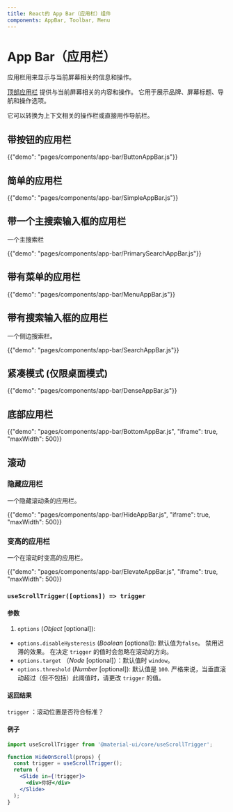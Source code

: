 ```yaml
---
title: React的 App Bar（应用栏）组件
components: AppBar, Toolbar, Menu
---
```


# App Bar（应用栏）

<p class="description">应用栏用来显示与当前屏幕相关的信息和操作。</p>

[顶部应用栏](https://material.io/design/components/app-bars-top.html) 提供与当前屏幕相关的内容和操作。 它用于展示品牌、屏幕标题、导航和操作选项。

它可以转换为上下文相关的操作栏或直接用作导航栏。

## 带按钮的应用栏

{{"demo": "pages/components/app-bar/ButtonAppBar.js"}}

## 简单的应用栏

{{"demo": "pages/components/app-bar/SimpleAppBar.js"}}

## 带一个主搜索输入框的应用栏

一个主搜索栏

{{"demo": "pages/components/app-bar/PrimarySearchAppBar.js"}}

## 带有菜单的应用栏

{{"demo": "pages/components/app-bar/MenuAppBar.js"}}

## 带有搜索输入框的应用栏

一个侧边搜索栏。

{{"demo": "pages/components/app-bar/SearchAppBar.js"}}

## 紧凑模式 (仅限桌面模式)

{{"demo": "pages/components/app-bar/DenseAppBar.js"}}

## 底部应用栏

{{"demo": "pages/components/app-bar/BottomAppBar.js", "iframe": true, "maxWidth": 500}}

## 滚动

### 隐藏应用栏

一个隐藏滚动条的应用栏。

{{"demo": "pages/components/app-bar/HideAppBar.js", "iframe": true, "maxWidth": 500}}

### 变高的应用栏

一个在滚动时变高的应用栏。

{{"demo": "pages/components/app-bar/ElevateAppBar.js", "iframe": true, "maxWidth": 500}}

### `useScrollTrigger([options]) => trigger`

#### 参数

1. `options` (*Object* [optional]):

- `options.disableHysteresis` (*Boolean* [optional]): 默认值为`false`。 禁用迟滞的效果。 在决定 `trigger` 的值时会忽略在滚动的方向。
- `options.target` （*Node* [optional]）：默认值时 `window`。
- `options.threshold` (*Number* [optional]): 默认值是 `100`. 严格来说，当垂直滚动超过（但不包括）此阈值时，请更改 `trigger` 的值。

#### 返回结果

`trigger` ：滚动位置是否符合标准？

#### 例子

```jsx
import useScrollTrigger from '@material-ui/core/useScrollTrigger';

function HideOnScroll(props) {
  const trigger = useScrollTrigger();
  return (
    <Slide in={!trigger}>
      <div>你好</div>
    </Slide>
  );
}
```